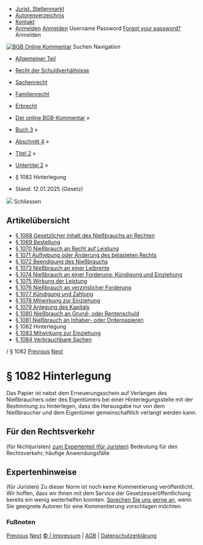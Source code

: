   * [Jurist. Stellenmarkt](https://bgb.kommentar.de/Buch-3/Abschnitt-4/Titel-2/Untertitel-2/</job-board> "Jurist. Stellenmarkt")
  * [Autorenverzeichnis](https://bgb.kommentar.de/Buch-3/Abschnitt-4/Titel-2/Untertitel-2/</Autorenverzeichnis> "Autorenverzeichnis")
  * [Kontakt](https://bgb.kommentar.de/Buch-3/Abschnitt-4/Titel-2/Untertitel-2/</Kontakt>)
  * [Anmelden](https://bgb.kommentar.de/Buch-3/Abschnitt-4/Titel-2/Untertitel-2/<#login> "show login form") [Anmelden](https://bgb.kommentar.de/Buch-3/Abschnitt-4/Titel-2/Untertitel-2/<#> "hide login form") Username Password
[Forgot your password?](https://bgb.kommentar.de/Buch-3/Abschnitt-4/Titel-2/Untertitel-2/</user/forgotpassword>) Anmelden 


[![BGB Online Kommentar](https://bgb.kommentar.de/extension/bgb/design/bgb/images/logo.png)](https://bgb.kommentar.de/Buch-3/Abschnitt-4/Titel-2/Untertitel-2/</> "BGB Online Kommentar")
Suchen
Navigation
  * [Allgemeiner Teil](https://bgb.kommentar.de/Buch-3/Abschnitt-4/Titel-2/Untertitel-2/</Buch-1>)
  * [Recht der Schuldverhältnisse](https://bgb.kommentar.de/Buch-3/Abschnitt-4/Titel-2/Untertitel-2/</Buch-2>)
  * [Sachenrecht](https://bgb.kommentar.de/Buch-3/Abschnitt-4/Titel-2/Untertitel-2/</Buch-3>)
  * [Familienrecht](https://bgb.kommentar.de/Buch-3/Abschnitt-4/Titel-2/Untertitel-2/</Buch-4>)
  * [Erbrecht](https://bgb.kommentar.de/Buch-3/Abschnitt-4/Titel-2/Untertitel-2/</Buch-5>)


  * [Der online BGB-Kommentar](https://bgb.kommentar.de/Buch-3/Abschnitt-4/Titel-2/Untertitel-2/</>) »
  * [Buch 3](https://bgb.kommentar.de/Buch-3/Abschnitt-4/Titel-2/Untertitel-2/</Buch-3>) »
  * [Abschnitt 4](https://bgb.kommentar.de/Buch-3/Abschnitt-4/Titel-2/Untertitel-2/</Buch-3/Abschnitt-4>) »
  * [Titel 2](https://bgb.kommentar.de/Buch-3/Abschnitt-4/Titel-2/Untertitel-2/</Buch-3/Abschnitt-4/Titel-2>) »
  * [Untertitel 2](https://bgb.kommentar.de/Buch-3/Abschnitt-4/Titel-2/Untertitel-2/</Buch-3/Abschnitt-4/Titel-2/Untertitel-2>) »
  * § 1082 Hinterlegung 
  * Stand: 12.01.2025 (Gesetz) 


![](https://vg01.met.vgwort.de/na/1c9909529ead4f509072c06d9081a7d5)
Schliessen 
## Artikelübersicht
  * [ § 1068 Gesetzlicher Inhalt des Nießbrauchs an Rechten ](https://bgb.kommentar.de/Buch-3/Abschnitt-4/Titel-2/Untertitel-2/</Buch-3/Abschnitt-4/Titel-2/Untertitel-2/Gesetzlicher-Inhalt-des-Niessbrauchs-an-Rechten>)
  * [ § 1069 Bestellung ](https://bgb.kommentar.de/Buch-3/Abschnitt-4/Titel-2/Untertitel-2/</Buch-3/Abschnitt-4/Titel-2/Untertitel-2/Bestellung>)
  * [ § 1070 Nießbrauch an Recht auf Leistung ](https://bgb.kommentar.de/Buch-3/Abschnitt-4/Titel-2/Untertitel-2/</Buch-3/Abschnitt-4/Titel-2/Untertitel-2/Niessbrauch-an-Recht-auf-Leistung>)
  * [ § 1071 Aufhebung oder Änderung des belasteten Rechts ](https://bgb.kommentar.de/Buch-3/Abschnitt-4/Titel-2/Untertitel-2/</Buch-3/Abschnitt-4/Titel-2/Untertitel-2/Aufhebung-oder-Aenderung-des-belasteten-Rechts>)
  * [ § 1072 Beendigung des Nießbrauchs ](https://bgb.kommentar.de/Buch-3/Abschnitt-4/Titel-2/Untertitel-2/</Buch-3/Abschnitt-4/Titel-2/Untertitel-2/Beendigung-des-Niessbrauchs>)
  * [ § 1073 Nießbrauch an einer Leibrente ](https://bgb.kommentar.de/Buch-3/Abschnitt-4/Titel-2/Untertitel-2/</Buch-3/Abschnitt-4/Titel-2/Untertitel-2/Niessbrauch-an-einer-Leibrente>)
  * [ § 1074 Nießbrauch an einer Forderung; Kündigung und Einziehung ](https://bgb.kommentar.de/Buch-3/Abschnitt-4/Titel-2/Untertitel-2/</Buch-3/Abschnitt-4/Titel-2/Untertitel-2/Niessbrauch-an-einer-Forderung-Kuendigung-und-Einziehung>)
  * [ § 1075 Wirkung der Leistung ](https://bgb.kommentar.de/Buch-3/Abschnitt-4/Titel-2/Untertitel-2/</Buch-3/Abschnitt-4/Titel-2/Untertitel-2/Wirkung-der-Leistung>)
  * [ § 1076 Nießbrauch an verzinslicher Forderung ](https://bgb.kommentar.de/Buch-3/Abschnitt-4/Titel-2/Untertitel-2/</Buch-3/Abschnitt-4/Titel-2/Untertitel-2/Niessbrauch-an-verzinslicher-Forderung>)
  * [ § 1077 Kündigung und Zahlung ](https://bgb.kommentar.de/Buch-3/Abschnitt-4/Titel-2/Untertitel-2/</Buch-3/Abschnitt-4/Titel-2/Untertitel-2/Kuendigung-und-Zahlung>)
  * [ § 1078 Mitwirkung zur Einziehung ](https://bgb.kommentar.de/Buch-3/Abschnitt-4/Titel-2/Untertitel-2/</Buch-3/Abschnitt-4/Titel-2/Untertitel-2/Mitwirkung-zur-Einziehung>)
  * [ § 1079 Anlegung des Kapitals ](https://bgb.kommentar.de/Buch-3/Abschnitt-4/Titel-2/Untertitel-2/</Buch-3/Abschnitt-4/Titel-2/Untertitel-2/Anlegung-des-Kapitals>)
  * [ § 1080 Nießbrauch an Grund- oder Rentenschuld ](https://bgb.kommentar.de/Buch-3/Abschnitt-4/Titel-2/Untertitel-2/</Buch-3/Abschnitt-4/Titel-2/Untertitel-2/Niessbrauch-an-Grund-oder-Rentenschuld>)
  * [ § 1081 Nießbrauch an Inhaber- oder Orderpapieren ](https://bgb.kommentar.de/Buch-3/Abschnitt-4/Titel-2/Untertitel-2/</Buch-3/Abschnitt-4/Titel-2/Untertitel-2/Niessbrauch-an-Inhaber-oder-Orderpapieren>)
  * § 1082 Hinterlegung 
  * [ § 1083 Mitwirkung zur Einziehung ](https://bgb.kommentar.de/Buch-3/Abschnitt-4/Titel-2/Untertitel-2/</Buch-3/Abschnitt-4/Titel-2/Untertitel-2/Mitwirkung-zur-Einziehung2>)
  * [ § 1084 Verbrauchbare Sachen ](https://bgb.kommentar.de/Buch-3/Abschnitt-4/Titel-2/Untertitel-2/</Buch-3/Abschnitt-4/Titel-2/Untertitel-2/Verbrauchbare-Sachen>)


/ § 1082 
[Previous](https://bgb.kommentar.de/Buch-3/Abschnitt-4/Titel-2/Untertitel-2/</Buch-3/Abschnitt-4/Titel-2/Untertitel-2/Niessbrauch-an-Inhaber-oder-Orderpapieren> "§ 1081 Nießbrauch an Inhaber- oder Orderpapieren") [Next](https://bgb.kommentar.de/Buch-3/Abschnitt-4/Titel-2/Untertitel-2/</Buch-3/Abschnitt-4/Titel-2/Untertitel-2/Mitwirkung-zur-Einziehung2> "§ 1083 Mitwirkung zur Einziehung")
# § 1082 Hinterlegung
Das Papier ist nebst dem Erneuerungsschein auf Verlangen des Nießbrauchers oder des Eigentümers bei einer Hinterlegungsstelle mit der Bestimmung zu hinterlegen, dass die Herausgabe nur von dem Nießbraucher und dem Eigentümer gemeinschaftlich verlangt werden kann.
## Für den Rechtsverkehr 
(für Nichtjuristen)
[zum Expertenteil (für Juristen)](https://bgb.kommentar.de/Buch-3/Abschnitt-4/Titel-2/Untertitel-2/<#expertenhinweise>)
Bedeutung für den Rechtsverkehr, häufige Anwendungsfälle
## Expertenhinweise
(für Juristen)
Zu dieser Norm ist noch keine Kommentierung veröffentlicht. Wir hoffen, dass wir Ihnen mit dem Service der Gesetzesveröffentlichung bereits ein wenig weiterhelfen konnten. [Sprechen Sie uns gerne an](https://bgb.kommentar.de/Buch-3/Abschnitt-4/Titel-2/Untertitel-2/</Kontakt>), wenn Sie geeignete Autoren für eine Kommentierung vorschlagen möchten. 
### Fußnoten
[Previous](https://bgb.kommentar.de/Buch-3/Abschnitt-4/Titel-2/Untertitel-2/</Buch-3/Abschnitt-4/Titel-2/Untertitel-2/Niessbrauch-an-Inhaber-oder-Orderpapieren> "§ 1081 Nießbrauch an Inhaber- oder Orderpapieren") [Next](https://bgb.kommentar.de/Buch-3/Abschnitt-4/Titel-2/Untertitel-2/</Buch-3/Abschnitt-4/Titel-2/Untertitel-2/Mitwirkung-zur-Einziehung2> "§ 1083 Mitwirkung zur Einziehung")
[© | Impressum](https://bgb.kommentar.de/Buch-3/Abschnitt-4/Titel-2/Untertitel-2/</Kontakt>) | [AGB](https://bgb.kommentar.de/Buch-3/Abschnitt-4/Titel-2/Untertitel-2/</AGB>) | [Datenschutzerklärung](https://bgb.kommentar.de/Buch-3/Abschnitt-4/Titel-2/Untertitel-2/</Datenschutzerklaerung-fuer-Leser>)
